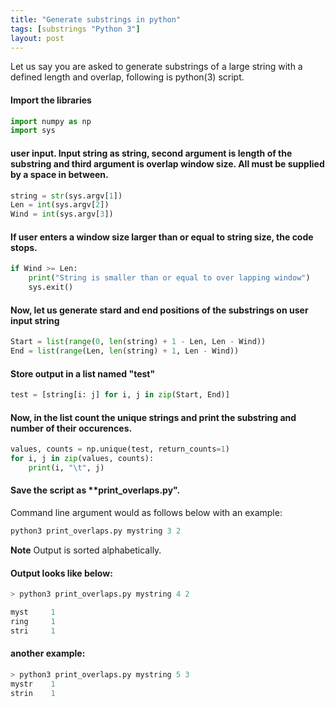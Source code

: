 ```yaml
---
title: "Generate substrings in python"
tags: [substrings "Python 3"]
layout: post
---
```

Let us say you are asked to generate substrings of a large string with a defined length and overlap, following is python(3) script.

#### Import the libraries

```python
import numpy as np
import sys
```
#### user input. Input string as string, second argument is length of the substring and third argument is overlap window size. All must be supplied by a space in between.
```python
string = str(sys.argv[1])
Len = int(sys.argv[2])
Wind = int(sys.argv[3])
```
#### If user enters a window size larger than or equal to string size, the code stops.
```python
if Wind >= Len:
    print("String is smaller than or equal to over lapping window")
    sys.exit()
```
#### Now, let us generate stard and end positions of the substrings on user input string
```python
Start = list(range(0, len(string) + 1 - Len, Len - Wind))
End = list(range(Len, len(string) + 1, Len - Wind))
```
#### Store output in a list named "test"
```python
test = [string[i: j] for i, j in zip(Start, End)]
```
#### Now, in the list count the unique strings and print the substring and number of their occurences.
```python
values, counts = np.unique(test, return_counts=1)
for i, j in zip(values, counts):
    print(i, "\t", j)
```
#### Save the script as **print_overlaps.py".
Command line argument would as follows below with an example:
```python
python3 print_overlaps.py mystring 3 2
```
**Note** Output is sorted alphabetically.

#### Output looks like below:
```python
> python3 print_overlaps.py mystring 4 2

myst 	 1
ring 	 1
stri 	 1
```
#### another example:
```python
> python3 print_overlaps.py mystring 5 3
mystr 	 1
strin 	 1
```
